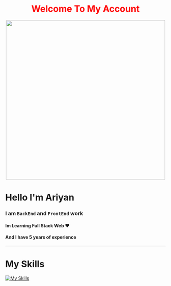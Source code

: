 <h1 align="center" style="color:red;">Welcome To My Account</h1>

<div align="center">
	<img width="500rem" 
src="https://camo.githubusercontent.com/7de37139d0b4c1ce40865e799b446c0e963a3dd8fb68d239707237c40604fa3d/68747470733a2f2f63646e2e6472696262626c652e636f6d2f75736572732f3733303730332f73637265656e73686f74732f363538313234332f6176656e746f2e676966" >
</div>


# Hello I'm Ariyan 

### I am `BackEnd` and `FrontEnd` work
#### Im Learning Full Stack Web ♥️
#### And I have 5 years of experience
--- 

# My Skills


[![My Skills](https://skillicons.dev/icons?i=js,html,css,tailwind,angular,react,net,cs,figma,rider,lua,ts,nodejs,python)](https://skillicons.dev)

